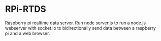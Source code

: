 # RPi-RTDS
Raspberry pi realtime data server. 
Run node server.js to run a node.js webserver with socket.io to bidirectionally send data between a raspberry pi and a web browser.
